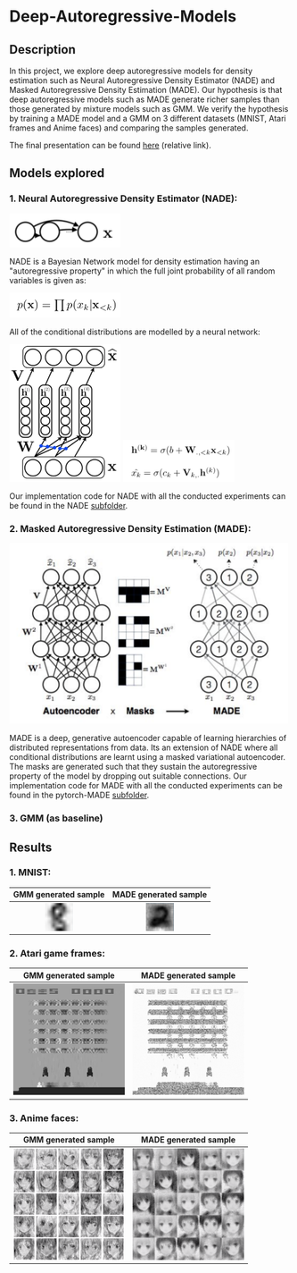 # Deep-Autoregressive-Models

## Description
In this project, we explore deep autoregressive models for density estimation such as Neural Autoregressive Density Estimator (NADE) and Masked Autoregressive Density Estimation (MADE). Our hypothesis is that deep autoregressive models such as MADE generate richer samples than those generated by mixture models such as GMM. We verify the hypothesis by training a MADE model and a GMM on 3 different datasets (MNIST, Atari frames and Anime faces) and comparing the samples generated. 

The final presentation can be found [here](Project_presentation.pdf) (relative link).

## Models explored
### 1. Neural Autoregressive Density Estimator (NADE):

<img src="imgs/nade_pgm.png" alt="nade_pgm" width="200"/>

NADE is a Bayesian Network model for density estimation having an "autoregressive property" in which the full joint probability of all random variables is given as:

<img src="imgs/nade_pdf.png" alt="nade_pdf" width="200"/>

All of the conditional distributions are modelled by a neural network:

<img src="imgs/nade_net.png" alt="nade_net" width="200"/>

<img src="imgs/nade_neteq.png" alt="nade_neteq" width="200"/>

Our implementation code for NADE with all the conducted experiments can be found in the NADE [subfolder](NADE).


### 2. Masked Autoregressive Density Estimation (MADE):

<img src="imgs/made_net.png" alt="made_net" width="500"/>

MADE is a deep, generative autoencoder capable of learning hierarchies of distributed representations from data. Its an extension of NADE where all conditional distributions are learnt using a masked variational autoencoder. The masks are generated such that they sustain the autoregressive property of the model by dropping out suitable connections. Our implementation code for MADE with all the conducted experiments can be found in the pytorch-MADE [subfolder](pytorch-MADE).

### 3. GMM (as baseline)

## Results

### 1. MNIST:

GMM generated sample            |  MADE generated sample
:-------------------------:|:-------------------------:
<img src="pytorch-MADE/sample_mnist_gmm.png" width="50" height="50">  |   <img src="pytorch-MADE/sample_mnist_made.png" width="50" height="50">



### 2. Atari game frames:

GMM generated sample            |  MADE generated sample
:-------------------------:|:-------------------------:
<img src="pytorch-MADE/gmm_atari_sample.png" width="200" height="200">  |   <img src="pytorch-MADE/output_sample_atari1.png" width="200" height="200">



### 3. Anime faces:

GMM generated sample            |  MADE generated sample
:-------------------------:|:-------------------------:
<img src="pytorch-MADE/sample_anime_gmm.png" width="200" height="200">  |   <img src="pytorch-MADE/sample_anime_made.png" width="200" height="200">





